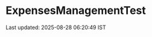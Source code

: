 # ExpensesManagementTest

























































































































































































Last updated: 2025-08-28 06:20:49 IST
